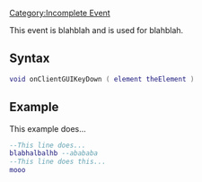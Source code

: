 [Category:Incomplete Event](/Category:Incomplete_Event.md "wikilink")

This event is blahblah and is used for blahblah.

Syntax
------

``` lua
void onClientGUIKeyDown ( element theElement )
```

Example
-------

This example does...

``` lua
--This line does...
blabhalbalhb --abababa
--This line does this...
mooo
```
